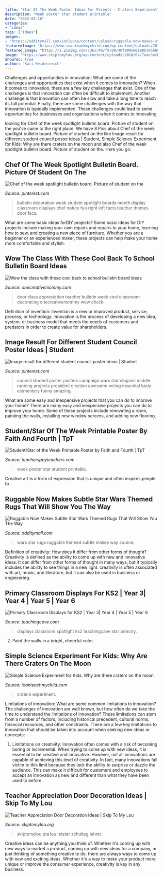 ```yaml
---
title: "Star Of The Week Poster Ideas For Parents - Craters Experiment"
description: "Week poster star student printable"
date: "2023-03-16"
categories:
- "ideas"
tags: ["ideas"]
images:
- "https://odditymall.com/includes/content/upload/ruggable-now-makes-star-wars-themed-rugs-that-will-show-you-the-way-4780.jpg"
featuredImage: "https://www.icanteachmychild.com/wp-content/uploads/2014/04/Help-young-children-discover-why-there-are-craters-on-the-moon-with-this-simple-science-experiment-great-for-science-fairs.jpg"
featured_image: "https://i.pinimg.com/736x/40/f9/09/40f9095601e9b70b66916ba1e248c384--bulleting-board-ideas-student-of-the-week.jpg"
image: "https://www.skiptomylou.org/wp-content/uploads/2010/04/TeacherDoor-superstar-1.jpg"
ShowToc: true
author: "Kari Heidenreich"
---
```



Challenges and opportunities in innovation: What are some of the challenges and opportunities that exist when it comes to innovation?
When it comes to innovation, there are a few key challenges that exist. One of the challenges is that innovation can often be difficult to implement. Another challenge is that innovation can often be slow and take a long time to reach its full potential. Finally, there are some challenges with the way that innovation is typically implemented. These challenges could lead to some opportunities for businesses and organizations when it comes to innovating.

	

		
looking for Chef of the week spotlight bulletin board. Picture of student on the you've came to the right place. We have 8 Pics about Chef of the week spotlight bulletin board. Picture of student on the like Image result for different student council poster ideas | Student, Simple Science Experiment for Kids: Why are there craters on the moon and also Chef of the week spotlight bulletin board. Picture of student on the. Here you go:
		
    
## Chef Of The Week Spotlight Bulletin Board. Picture Of Student On The

<img loading=lazy src="https://i.pinimg.com/736x/40/f9/09/40f9095601e9b70b66916ba1e248c384--bulleting-board-ideas-student-of-the-week.jpg" onerror="this.onerror=null;this.src='https://tse4.mm.bing.net/th?id=OIP.bJKQoThS83ZizQwUeutl_QHaJ3&amp;pid=15.1';" alt="Chef of the week spotlight bulletin board. Picture of student on the">

_Source: pinterest.com_

>bulletin decoration week student spotlight boards month display classroom displays chef notice fun right left facts teacher themes door facs. 

	

What are some basic ideas forDIY projects?
Some basic ideas for DIY projects include making your own repairs and repairs to your home, learning how to sew, and creating a new piece of furniture. Whether you are a beginner or an experienced maker, these projects can help make your home more comfortable and stylish.

    
## Wow The Class With These Cool Back To School Bulletin Board Ideas

<img loading=lazy src="http://www.onecreativemommy.com/wp-content/uploads/2016/04/21-teacher-appreciation-door-ideas-2.jpg" onerror="this.onerror=null;this.src='https://tse4.mm.bing.net/th?id=OIP.lCuEkMl7kX9JO7K98QNCaQHaNJ&amp;pid=15.1';" alt="Wow the class with these cool back to school bulletin board ideas">

_Source: onecreativemommy.com_

>door class appreciation teacher bulletin week cool classroom decorating onecreativemommy wow check. 

	

Definition of invention:
Invention is a new or improved product, service, process, or technology. Innovation is the process of developing a new idea, system, or business model that meets the needs of customers and predators in order to create value for shareholders.

    
## Image Result For Different Student Council Poster Ideas | Student

<img loading=lazy src="https://i.pinimg.com/736x/10/f3/f7/10f3f7d7e7e8003582fe69a14b6df744.jpg" onerror="this.onerror=null;this.src='https://tse3.mm.bing.net/th?id=OIP.hnVhEDCe6nw6JpAhE1sKsAHaJ3&amp;pid=15.1';" alt="Image result for different student council poster ideas | Student">

_Source: pinterest.com_

>council student poster posters campaign wars star slogans middle running projects president election awesome voting essential body elementary funny amazing. 

	

What are some easy and inexpensive projects that you can do to improve your home?
There are many easy and inexpensive projects you can do to improve your home. Some of these projects include renovating a room, painting the walls, installing new window screens, and adding new flooring.

    
## Student/Star Of The Week Printable Poster By Faith And Fourth | TpT

<img loading=lazy src="https://ecdn.teacherspayteachers.com/thumbitem/Student-Star-of-the-Week-Printable-Poster-4649781-1561381244/original-4649781-2.jpg" onerror="this.onerror=null;this.src='https://tse4.mm.bing.net/th?id=OIP.sHuE9-nnAtNm_hC--QeqtAAAAA&amp;pid=15.1';" alt="Student/Star of the Week Printable Poster by Faith and Fourth | TpT">

_Source: teacherspayteachers.com_

>week poster star student printable. 

	

Creative art is a form of expression that is unique and often inspires people to

    
## Ruggable Now Makes Subtle Star Wars Themed Rugs That Will Show You The Way

<img loading=lazy src="https://odditymall.com/includes/content/upload/ruggable-now-makes-star-wars-themed-rugs-that-will-show-you-the-way-4780.jpg" onerror="this.onerror=null;this.src='https://tse2.mm.bing.net/th?id=OIP.JVRzY4jqqZbYHmgQHlj94gHaHa&amp;pid=15.1';" alt="Ruggable Now Makes Subtle Star Wars Themed Rugs That Will Show You The Way">

_Source: odditymall.com_

>wars star rugs ruggable themed subtle makes way source. 

	

Definition of creativity: How does it differ from other forms of thought?
Creativity is defined as the ability to come up with new and innovative ideas. It can differ from other forms of thought in many ways, but it typically includes the ability to see things in a new light. creativity is often associated with art, music, and literature, but it can also be used in business or engineering.

    
## Primary Classroom Displays For KS2 | Year 3| Year 4 | Year 5 | Year 6

<img loading=lazy src="https://www.teachingcave.com/wp-content/uploads/2013/10/Star.jpg" onerror="this.onerror=null;this.src='https://tse3.mm.bing.net/th?id=OIP.JSM7LuKsOx9R3LmZ2Li0awHaJ4&amp;pid=15.1';" alt="Primary Classroom Displays for KS2 | Year 3| Year 4 | Year 5 | Year 6">

_Source: teachingcave.com_

>displays classroom spotlight ks2 teachingcave star primary. 

	

2. Paint the walls in a bright, cheerful color.

    
## Simple Science Experiment For Kids: Why Are There Craters On The Moon

<img loading=lazy src="https://www.icanteachmychild.com/wp-content/uploads/2014/04/Help-young-children-discover-why-there-are-craters-on-the-moon-with-this-simple-science-experiment-great-for-science-fairs.jpg" onerror="this.onerror=null;this.src='https://tse4.mm.bing.net/th?id=OIP.vEAgbR_vxHeK0Ena-AjX0QHaKX&amp;pid=15.1';" alt="Simple Science Experiment for Kids: Why are there craters on the moon">

_Source: icanteachmychild.com_

>craters experiment. 

	

Limitations of innovation: What are some common limitations to innovation?
The challenges of innovation are well known, but how often do we take the time to understand the limitations of innovation? These limitations can stem from a number of factors, including historical precedent, cultural norms, financial resources, and other constraints.
There are a few key limitations to innovation that should be taken into account when seeking new ideas or concepts:

1. Limitations on creativity: Innovation often comes with a risk of becoming boring or incremental. When trying to come up with new ideas, it is essential to be creative and innovative. However, not all innovations are capable of achieving this level of creativity. In fact, many innovations fall victim to this limit because they lack the ability to surprise or dazzle the audience. This can make it difficult for customers and employees to accept an innovation as new and different than what they have been used to before.


    
## Teacher Appreciation Door Decoration Ideas | Skip To My Lou

<img loading=lazy src="https://www.skiptomylou.org/wp-content/uploads/2010/04/TeacherDoor-superstar-1.jpg" onerror="this.onerror=null;this.src='https://tse1.mm.bing.net/th?id=OIP.cYkg-tU2Kjc2ahS02dihHwAAAA&amp;pid=15.1';" alt="Teacher Appreciation Door Decoration Ideas | Skip To My Lou">

_Source: skiptomylou.org_

>skiptomylou pta lou letzter schultag lehrer. 

	

Creative ideas can be anything you think of. Whether it's coming up with new ways to market a product, coming up with new ideas for a company, or just thinking of something creative to do, there are always ways to come up with new and exciting ideas. Whether it's a way to make your product more unique or improve the consumer experience, creativity is key in any business.

